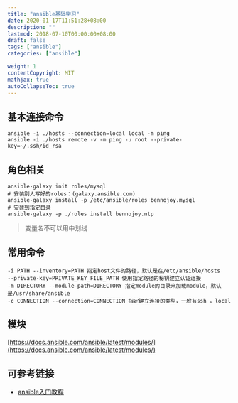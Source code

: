 ```yaml
---
title: "ansible基础学习"
date: 2020-01-17T11:51:28+08:00
description: ""
lastmod: 2018-07-10T00:00:00+08:00
draft: false
tags: ["ansible"]
categories: ["ansible"]

weight: 1
contentCopyright: MIT
mathjax: true
autoCollapseToc: true
---
```


## 基本连接命令
```
ansible -i ./hosts --connection=local local -m ping
ansible -i ./hosts remote -v -m ping -u root --private-key=~/.ssh/id_rsa
```
## 角色相关
```
ansible-galaxy init roles/mysql
# 安装别人写好的roles：(galaxy.ansible.com)
ansible-galaxy install -p /etc/ansible/roles bennojoy.mysql
# 安装到指定目录
ansible-galaxy -p ./roles install bennojoy.ntp
```
> 变量名不可以用中划线

## 常用命令
```
-i PATH --inventory=PATH 指定host文件的路径，默认是在/etc/ansible/hosts
--private-key=PRIVATE_KEY_FILE_PATH 使用指定路径的秘钥建立认证连接
-m DIRECTORY --module-path=DIRECTORY 指定module的目录来加载module，默认是/usr/share/ansible
-c CONNECTION --connection=CONNECTION 指定建立连接的类型，一般有ssh ，local
```


## 模块
[https://docs.ansible.com/ansible/latest/modules/](https://docs.ansible.com/ansible/latest/modules/)

## 可参考链接
- [ansible入门教程](https://blog.csdn.net/pushiqiang/article/details/78126063)
